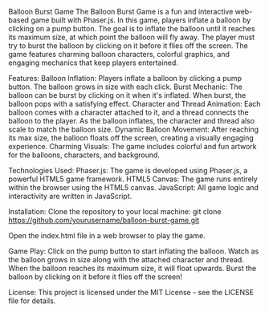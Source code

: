 Balloon Burst Game
The Balloon Burst Game is a fun and interactive web-based game built with Phaser.js. In this game, players inflate a balloon by clicking on a pump button. The goal is to inflate the balloon until it reaches its maximum size, at which point the balloon will fly away. The player must try to burst the balloon by clicking on it before it flies off the screen. The game features charming balloon characters, colorful graphics, and engaging mechanics that keep players entertained.

Features:
Balloon Inflation: Players inflate a balloon by clicking a pump button. The balloon grows in size with each click.
Burst Mechanic: The balloon can be burst by clicking on it when it's inflated. When burst, the balloon pops with a satisfying effect.
Character and Thread Animation: Each balloon comes with a character attached to it, and a thread connects the balloon to the player. As the balloon inflates, the character and thread also scale to match the balloon size.
Dynamic Balloon Movement: After reaching its max size, the balloon floats off the screen, creating a visually engaging experience.
Charming Visuals: The game includes colorful and fun artwork for the balloons, characters, and background.


Technologies Used:
Phaser.js: The game is developed using Phaser.js, a powerful HTML5 game framework.
HTML5 Canvas: The game runs entirely within the browser using the HTML5 canvas.
JavaScript: All game logic and interactivity are written in JavaScript.


Installation:
Clone the repository to your local machine:
git clone https://github.com/yourusername/balloon-burst-game.git

Open the index.html file in a web browser to play the game.


Game Play:
Click on the pump button to start inflating the balloon.
Watch as the balloon grows in size along with the attached character and thread.
When the balloon reaches its maximum size, it will float upwards.
Burst the balloon by clicking on it before it flies off the screen!


License:
This project is licensed under the MIT License - see the LICENSE file for details.

